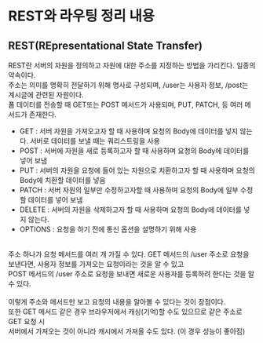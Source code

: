 # REST와 라우팅 정리 내용

## REST(REpresentational State Transfer)
REST란 서버의 자원을 정의하고 자원에 대한 주소를 지정하는 방법을 가리킨다. 일종의 약속이다.
<br>
주소는 의미를 명확히 전달하기 위해 명사로 구성되며, /user는 사용자 정보, /post는 계시글에 관련된 자원이다.
<br>
폼 데이터를 전송할 때 GET또는 POST 메서드가 사용되며, PUT, PATCH, 등 여러 메서드가 존재한다.
<ul>
  <li>GET : 서버 자원을 가져오고자 할 때 사용하며 요청의 Body에 데이터를 넣지 않는다. 서버로 데이터를 보낼 때는 쿼리스트링을 사용</li>
  <li>POST : 서버에 자원을 새로 등록하고자 할 때 사용하며 요청의 Body에 데이터를 넣어 보냄</li>
  <li>PUT : 서버의 자원을 요청에 들어 있는 자원으로 치환하고자 할 때 사용하며 요청의 Body에 치환할 데이터를 넣음</li>
  <li>PATCH : 서버 자원의 일부만 수정하고자할 때 사용하며 요청의 Body에 일부 수정할 데이터를 넣어 보냄</li>
  <li>DELETE : 서버의 자원을 삭제하고자 할 때 사용하며 요청의 Body에 데이터를 넣지 않는다.</li>
  <li>OPTIONS : 요청을 하기 전에 통신 옵션을 설명하기 위해 사용</li>
</ul>
<br>
주소 하나가 요청 메서드를 여러 개 가질 수 있다.
GET 메서드의 /user 주소로 요청을 보낸다면, 사용자 정보를 가져오는 요청이라는 것을 알 수 있고
<br>
POST 메서드의 /user 주소로 요청을 보내면 새로운 사용자를 등록하려 한다는 것을 알 수 있다.
<br>
<br>
이렇게 주소와 메서드만 보고 요청의 내용을 알아볼 수 있다는 것이 장점이다.
<br>
또한 GET 메서드 같은 경우 브라우저에서 캐싱(기억)할 수도 있으므로 같은 주소로 GET 요청 시
<br>
서버에서 가져오는 것이 아니라 캐시에서 가져올 수도 있다. (이 경우 성능이 좋아짐)

